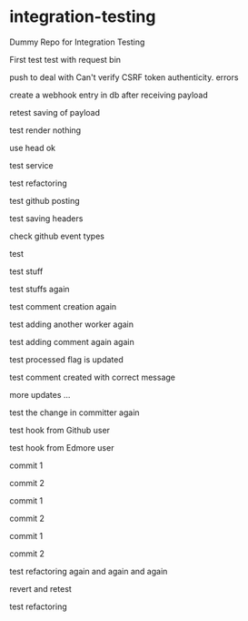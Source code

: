 # integration-testing
Dummy Repo for Integration Testing

First test
test with request bin

push to deal with Can't verify CSRF token authenticity. errors

create a webhook entry in db after receiving payload

retest saving of payload

test render nothing

use head ok

test service

test refactoring 

test github posting

test saving headers

check github event types

test

test stuff

test stuffs again

test comment creation again

test adding another worker again

test adding comment again again

test processed flag is updated



test comment created with correct message

more updates ...


test the change in committer again

test hook from Github user

test hook from Edmore user

commit 1

commit 2

commit 1

commit 2

commit 1

commit 2

test refactoring again and again and again

revert and retest

test refactoring
